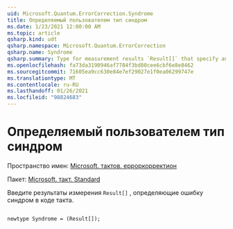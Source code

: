```yaml
---
uid: Microsoft.Quantum.ErrorCorrection.Syndrome
title: Определяемый пользователем тип синдром
ms.date: 1/23/2021 12:00:00 AM
ms.topic: article
qsharp.kind: udt
qsharp.namespace: Microsoft.Quantum.ErrorCorrection
qsharp.name: Syndrome
qsharp.summary: Type for measurement results `Result[]` that specify an error syndrome of a quantum code.
ms.openlocfilehash: fa73da3190946af7784f3bd80cee6cbf6e8e8462
ms.sourcegitcommit: 71605ea9cc630e84e7ef29027e1f0ea06299747e
ms.translationtype: MT
ms.contentlocale: ru-RU
ms.lasthandoff: 01/26/2021
ms.locfileid: "98824683"
---
```

# <a name="syndrome-user-defined-type"></a>Определяемый пользователем тип синдром

Пространство имен: [Microsoft. тактов. ерроркорректион](xref:Microsoft.Quantum.ErrorCorrection)

Пакет: [Microsoft. такт. Standard](https://nuget.org/packages/Microsoft.Quantum.Standard)


Введите результаты измерения `Result[]` , определяющие ошибку синдром в коде такта.

```qsharp

newtype Syndrome = (Result[]);
```

